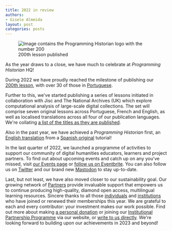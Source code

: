 ```yaml
---
title: 2022 in review
authors: 
- Gisele Almeida
layout: post
categories: posts 
---
```


<p><figure><img src="/images/blog/Review-2022-Picture2.png" alt="Image contains the Programming Historian logo with the number 200"/><figcaption>200th lesson published</figcaption> </figure></p>

As the year draws to a close, we have much to celebrate at _Programming Historian_ HQ!  

During 2022 we have proudly reached the milestone of publishing our [200th lesson](https://doi.org/10.46430/phen0103), with over 30 of those in [Portuguese](/pt/licoes/).

Further to this, we've started publishing a series of lessons initiated in collaboration with Jisc and The National Archives (UK) which explore computational analysis of large-scale digital collections. The set will comprise seven original lessons across Portuguese, French and English, as well as localised translations across all four of our publication languages. We're collating [a list of the titles as they are published](/en/jisc-tna-partnership).

Also in the past year, we have achieved a _Programming Historian_ first, an [English translation](/en/lessons/introduction-map-warper) from a [Spanish original](/es/lecciones/introduccion-map-warper) tutorial!

In the last quarter of 2022, we launched a programme of activities to support our community of digital humanities educators, learners and project partners. To find out about upcoming events and catch up on any you've missed, visit [our Events page](/en/events) or [follow us on Eventbrite](https://www.eventbrite.co.uk/o/programming-historian-56887654463). You can also follow us on [Twitter](https://twitter.com/ProgHist) and our brand new <a rel="me" href="[https://programminghistorian.org/en/about]">[Mastodon](https://hcommons.social/web/@proghist)</a> to stay up-to-date.

Last, but not least, we have also moved closer to our sustainability goal. Our growing network of [Partners](/en/supporters) provide invaluable support that empowers us to continue producing high-quality, diamond open access, multilingual learning resources. Sincere thanks to all those [individuals](/en/supporters#individual-supporters) and [institutions](/en/supporters#institutional-partners) who have joined or renewed their memberships this year. We are grateful to each and every contributor: your investment makes our work possible. Find out more about making [a personal donation](/en/individual) or joining our [Institutional Partnership Programme](/en/ipp) via our website, or [write to us directly](mailto:community@programminghistorian.org). We're looking forward to building upon our achievements in 2023 and beyond!
